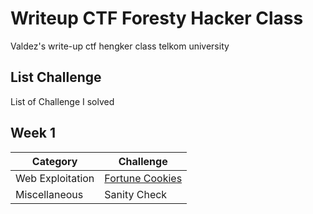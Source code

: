 # Writeup CTF Foresty Hacker Class
Valdez's write-up ctf hengker class telkom university 
## List Challenge
List of Challenge I solved
## Week 1
| Category | Challenge |
| -------- | --------- |
| Web Exploitation | [Fortune Cookies](Fortune_Cookies) |
| Miscellaneous | Sanity Check |
